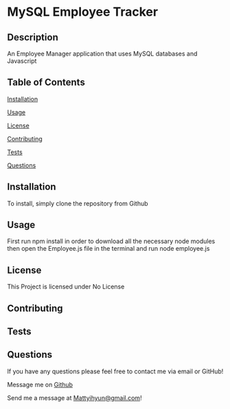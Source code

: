 # MySQL Employee Tracker

## Description
An Employee Manager application that uses MySQL databases and Javascript
## Table of Contents
[Installation](#Installation)

[Usage](#Usage)

[License](#License)

[Contributing](#Contributing)

[Tests](#Tests)

[Questions](#Questions)

## Installation
To install, simply clone the repository from Github
## Usage
First run npm install in order to download all the necessary node modules then open the Employee.js file in the terminal and run node employee.js
## License
This Project is licensed under No License 
## Contributing

## Tests

## Questions
If you have any questions please feel free to contact me via email or GitHub!

Message me on [Github]("https://github.com/Myhyun/)

Send me a message at Mattyihyun@gmail.com!
